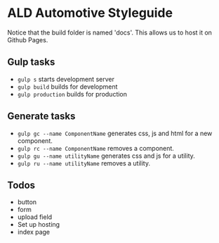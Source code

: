 # ALD Automotive Styleguide

Notice that the build folder is named 'docs'. This allows us to host it on Github Pages.

## Gulp tasks
- `gulp s` starts development server
- `gulp build` builds for development
- `gulp production` builds for production

## Generate tasks
- `gulp gc --name ComponentName` generates css, js and html for a new component.
- `gulp rc --name ComponentName` removes a component.
- `gulp gu --name utilityName` generates css and js for a utility.
- `gulp ru --name utilityName` removes a utility.

## Todos
- button
- form
- upload field
- Set up hosting
- index page
